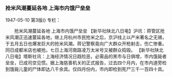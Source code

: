 ### 抢米风潮蔓延各地  上海市内饿尸垒垒

1947-05-10
第3版()
专栏：

　　抢米风潮蔓延各地
    上海市内饿尸垒垒
    【新华社陕北八日电】沪讯：蒋管区抢米风潮正迅速蔓延各地，继上月杭州市民抢米之后，京沪线上以产米著名之无锡，于五月五日也爆发巨大的抢米风潮。蒋记警察竟向广大群众开枪射击，伤亡惨重。同日成都米店也被抢。七日上海河南路凌万太米号又被群众捣毁。
    【新华社陕北八日电】塔斯社讯：上海经济情况日趋险恶，必需品的黑市与日俱增，市内饿毙者垒垒，已成司空见惯。据上海慈善机关的正式报告，过去四个月内，在市内道旁检到饿毙儿童的尸体即达八千余具。仅四月份内，市内即检到死尸三千一百四十具。
